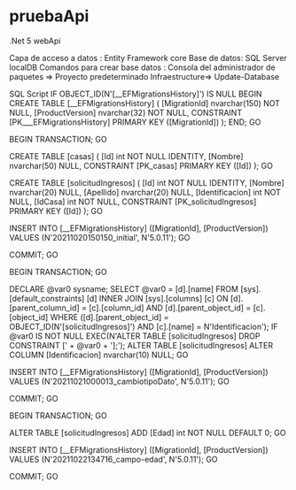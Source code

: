 # pruebaApi

.Net 5 webApi

Capa de acceso a datos : Entity Framework core 
Base de datos: SQL Server localDB
Comandos para crear base datos : Consola del administrador de paquetes => Proyecto predeterminado Infraestructure=> Update-Database

SQL Script
IF OBJECT_ID(N'[__EFMigrationsHistory]') IS NULL
BEGIN
    CREATE TABLE [__EFMigrationsHistory] (
        [MigrationId] nvarchar(150) NOT NULL,
        [ProductVersion] nvarchar(32) NOT NULL,
        CONSTRAINT [PK___EFMigrationsHistory] PRIMARY KEY ([MigrationId])
    );
END;
GO

BEGIN TRANSACTION;
GO

CREATE TABLE [casas] (
    [Id] int NOT NULL IDENTITY,
    [Nombre] nvarchar(50) NULL,
    CONSTRAINT [PK_casas] PRIMARY KEY ([Id])
);
GO

CREATE TABLE [solicitudIngresos] (
    [Id] int NOT NULL IDENTITY,
    [Nombre] nvarchar(20) NULL,
    [Apellido] nvarchar(20) NULL,
    [Identificacion] int NOT NULL,
    [IdCasa] int NOT NULL,
    CONSTRAINT [PK_solicitudIngresos] PRIMARY KEY ([Id])
);
GO

INSERT INTO [__EFMigrationsHistory] ([MigrationId], [ProductVersion])
VALUES (N'20211020150150_initial', N'5.0.11');
GO

COMMIT;
GO

BEGIN TRANSACTION;
GO

DECLARE @var0 sysname;
SELECT @var0 = [d].[name]
FROM [sys].[default_constraints] [d]
INNER JOIN [sys].[columns] [c] ON [d].[parent_column_id] = [c].[column_id] AND [d].[parent_object_id] = [c].[object_id]
WHERE ([d].[parent_object_id] = OBJECT_ID(N'[solicitudIngresos]') AND [c].[name] = N'Identificacion');
IF @var0 IS NOT NULL EXEC(N'ALTER TABLE [solicitudIngresos] DROP CONSTRAINT [' + @var0 + '];');
ALTER TABLE [solicitudIngresos] ALTER COLUMN [Identificacion] nvarchar(10) NULL;
GO

INSERT INTO [__EFMigrationsHistory] ([MigrationId], [ProductVersion])
VALUES (N'20211021000013_cambiotipoDato', N'5.0.11');
GO

COMMIT;
GO

BEGIN TRANSACTION;
GO

ALTER TABLE [solicitudIngresos] ADD [Edad] int NOT NULL DEFAULT 0;
GO

INSERT INTO [__EFMigrationsHistory] ([MigrationId], [ProductVersion])
VALUES (N'20211022134716_campo-edad', N'5.0.11');
GO

COMMIT;
GO

